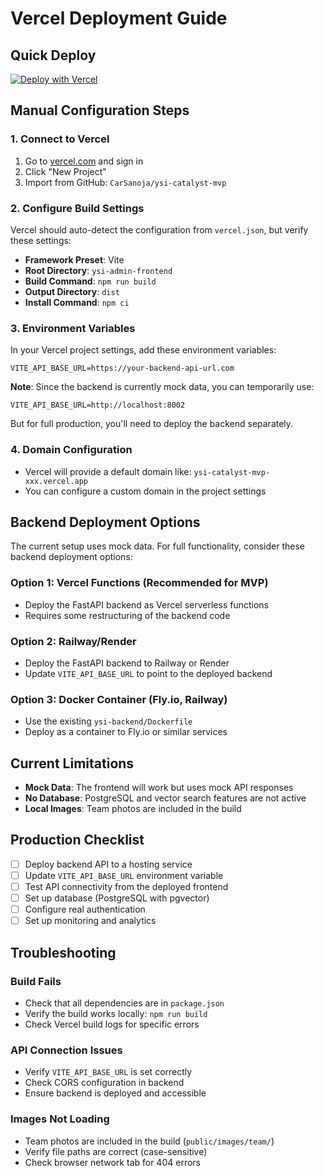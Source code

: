# Vercel Deployment Guide

## Quick Deploy

[![Deploy with Vercel](https://vercel.com/button)](https://vercel.com/new/clone?repository-url=https%3A%2F%2Fgithub.com%2FCarSanoja%2Fysi-catalyst-mvp)

## Manual Configuration Steps

### 1. Connect to Vercel

1. Go to [vercel.com](https://vercel.com) and sign in
2. Click "New Project"
3. Import from GitHub: `CarSanoja/ysi-catalyst-mvp`

### 2. Configure Build Settings

Vercel should auto-detect the configuration from `vercel.json`, but verify these settings:

- **Framework Preset**: Vite
- **Root Directory**: `ysi-admin-frontend`
- **Build Command**: `npm run build`
- **Output Directory**: `dist`
- **Install Command**: `npm ci`

### 3. Environment Variables

In your Vercel project settings, add these environment variables:

```
VITE_API_BASE_URL=https://your-backend-api-url.com
```

**Note**: Since the backend is currently mock data, you can temporarily use:
```
VITE_API_BASE_URL=http://localhost:8002
```

But for full production, you'll need to deploy the backend separately.

### 4. Domain Configuration

- Vercel will provide a default domain like: `ysi-catalyst-mvp-xxx.vercel.app`
- You can configure a custom domain in the project settings

## Backend Deployment Options

The current setup uses mock data. For full functionality, consider these backend deployment options:

### Option 1: Vercel Functions (Recommended for MVP)
- Deploy the FastAPI backend as Vercel serverless functions
- Requires some restructuring of the backend code

### Option 2: Railway/Render
- Deploy the FastAPI backend to Railway or Render
- Update `VITE_API_BASE_URL` to point to the deployed backend

### Option 3: Docker Container (Fly.io, Railway)
- Use the existing `ysi-backend/Dockerfile`
- Deploy as a container to Fly.io or similar services

## Current Limitations

- **Mock Data**: The frontend will work but uses mock API responses
- **No Database**: PostgreSQL and vector search features are not active
- **Local Images**: Team photos are included in the build

## Production Checklist

- [ ] Deploy backend API to a hosting service
- [ ] Update `VITE_API_BASE_URL` environment variable
- [ ] Test API connectivity from the deployed frontend
- [ ] Set up database (PostgreSQL with pgvector)
- [ ] Configure real authentication
- [ ] Set up monitoring and analytics

## Troubleshooting

### Build Fails
- Check that all dependencies are in `package.json`
- Verify the build works locally: `npm run build`
- Check Vercel build logs for specific errors

### API Connection Issues
- Verify `VITE_API_BASE_URL` is set correctly
- Check CORS configuration in backend
- Ensure backend is deployed and accessible

### Images Not Loading
- Team photos are included in the build (`public/images/team/`)
- Verify file paths are correct (case-sensitive)
- Check browser network tab for 404 errors